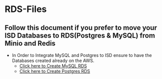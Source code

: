 # RDS-Files
## Follow this document if you prefer to move your ISD Databases to RDS(Postgres & MySQL) from Minio and Redis

- In Order to Integrate MySQL and Postgres to ISD ensure to have the Databases created already on the AWS. 
  - [Click here to Create MySQL RDS](https://docs.aws.amazon.com/AmazonRDS/latest/UserGuide/CHAP_GettingStarted.CreatingConnecting.MySQL.html)
  - [Click here to Create Postgres RDS](https://aws.amazon.com/getting-started/hands-on/create-connect-postgresql-db/)
